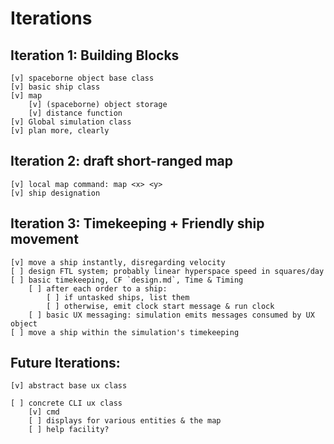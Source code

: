 Iterations
==========

## Iteration 1: Building Blocks
```
[v] spaceborne object base class
[v] basic ship class
[v] map
    [v] (spaceborne) object storage
    [v] distance function
[v] Global simulation class
[v] plan more, clearly
```

## Iteration 2: draft short-ranged map
```
[v] local map command: map <x> <y>
[v] ship designation
```

## Iteration 3: Timekeeping + Friendly ship movement
```
[v] move a ship instantly, disregarding velocity
[ ] design FTL system; probably linear hyperspace speed in squares/day
[ ] basic timekeeping, CF `design.md`, Time & Timing
    [ ] after each order to a ship:
        [ ] if untasked ships, list them
        [ ] otherwise, emit clock start message & run clock
    [ ] basic UX messaging: simulation emits messages consumed by UX object
[ ] move a ship within the simulation's timekeeping
```


## Future Iterations:

```
[v] abstract base ux class

[ ] concrete CLI ux class
    [v] cmd
    [ ] displays for various entities & the map
    [ ] help facility?

```

